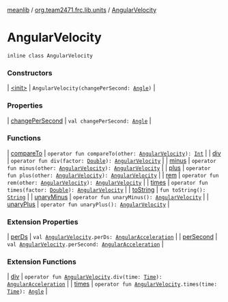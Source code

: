 [meanlib](../../index.md) / [org.team2471.frc.lib.units](../index.md) / [AngularVelocity](./index.md)

# AngularVelocity

`inline class AngularVelocity`

### Constructors

| [&lt;init&gt;](-init-.md) | `AngularVelocity(changePerSecond: `[`Angle`](../-angle/index.md)`)` |

### Properties

| [changePerSecond](change-per-second.md) | `val changePerSecond: `[`Angle`](../-angle/index.md) |

### Functions

| [compareTo](compare-to.md) | `operator fun compareTo(other: `[`AngularVelocity`](./index.md)`): `[`Int`](https://kotlinlang.org/api/latest/jvm/stdlib/kotlin/-int/index.html) |
| [div](div.md) | `operator fun div(factor: `[`Double`](https://kotlinlang.org/api/latest/jvm/stdlib/kotlin/-double/index.html)`): `[`AngularVelocity`](./index.md) |
| [minus](minus.md) | `operator fun minus(other: `[`AngularVelocity`](./index.md)`): `[`AngularVelocity`](./index.md) |
| [plus](plus.md) | `operator fun plus(other: `[`AngularVelocity`](./index.md)`): `[`AngularVelocity`](./index.md) |
| [rem](rem.md) | `operator fun rem(other: `[`AngularVelocity`](./index.md)`): `[`AngularVelocity`](./index.md) |
| [times](times.md) | `operator fun times(factor: `[`Double`](https://kotlinlang.org/api/latest/jvm/stdlib/kotlin/-double/index.html)`): `[`AngularVelocity`](./index.md) |
| [toString](to-string.md) | `fun toString(): `[`String`](https://kotlinlang.org/api/latest/jvm/stdlib/kotlin/-string/index.html) |
| [unaryMinus](unary-minus.md) | `operator fun unaryMinus(): `[`AngularVelocity`](./index.md) |
| [unaryPlus](unary-plus.md) | `operator fun unaryPlus(): `[`AngularVelocity`](./index.md) |

### Extension Properties

| [perDs](../per-ds.md) | `val `[`AngularVelocity`](./index.md)`.perDs: `[`AngularAcceleration`](../-angular-acceleration/index.md) |
| [perSecond](../per-second.md) | `val `[`AngularVelocity`](./index.md)`.perSecond: `[`AngularAcceleration`](../-angular-acceleration/index.md) |

### Extension Functions

| [div](../div.md) | `operator fun `[`AngularVelocity`](./index.md)`.div(time: `[`Time`](../-time/index.md)`): `[`AngularAcceleration`](../-angular-acceleration/index.md) |
| [times](../times.md) | `operator fun `[`AngularVelocity`](./index.md)`.times(time: `[`Time`](../-time/index.md)`): `[`Angle`](../-angle/index.md) |

